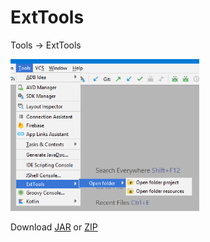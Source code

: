 # ExtTools

Tools -> ExtTools

<img src="screen.png" width="60%"/>

Download <a href="ExtTools-1.0.jar" download="ExtTools-1.0.jar">JAR</a> or <a href="ExtTools-1.0.zip">ZIP</a>
